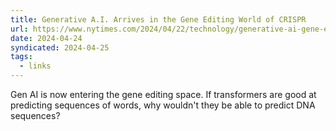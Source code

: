 ```yaml
---
title: Generative A.I. Arrives in the Gene Editing World of CRISPR
url: https://www.nytimes.com/2024/04/22/technology/generative-ai-gene-editing-crispr.html
date: 2024-04-24
syndicated: 2024-04-25
tags:
  - links
---
```


Gen AI is now entering the gene editing space. If transformers are good at predicting sequences of words, why wouldn't they be able to predict DNA sequences?
